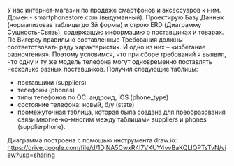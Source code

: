 У нас интернет-магазин по продаже смартфонов и аксессуаров к ним.
Домен - smartphonestore.com (выдуманный).
Проектирую Базу Данных (нормализовав таблицы до 3й формы) и строю ERD (Диаграмму
Сущность-Связь), содержащую информацию о поставщиках и товарах.
По Вигерсу правильно составленные Требования должны соответствовать ряду характеристик.
И одно из них – «избегание разночтения». Поэтому условимся, что при сборе требований я выявил,
что одну и ту же модель телефона могут одновременно поставлять несколько разных поставщиков.
Получил следующие таблицы:
- поставщики (suppliers)
- телефоны (phones)
- типы телефонов по ОС: андроид, iOS (phone_type)
- состояние телефона: новый, б/у (state)
- промежуточная таблица, которая была создана для преобразования связи многие-ко-многим
между таблицами suppliers и phones (supplierphone).

Диаграмма построена с помощью инструмента draw.io:
https://drive.google.com/file/d/1DjNA5CwxR4l7VKUY4vvBaKQLIQPTsTvN/view?usp=sharing
